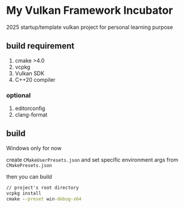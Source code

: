 # My Vulkan Framework Incubator

2025 startup/template vulkan project for personal learning purpose

## build requirement

1. cmake >4.0
2. vcpkg
3. Vulkan SDK
4. C++20 compiler

### optional

1. editorconfig
1. clang-format

## build

Windows only for now

create `CMakeUserPresets.json` and set specific environment args from `CMakePresets.json`

then you can build

```cmd
// project's root directory
vcpkg install
cmake --preset win-debug-x64
```
